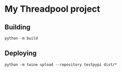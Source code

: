 # My Threadpool project

## Building
`python -m build `

## Deploying
`python -m twine upload --repository testpypi dist/*`